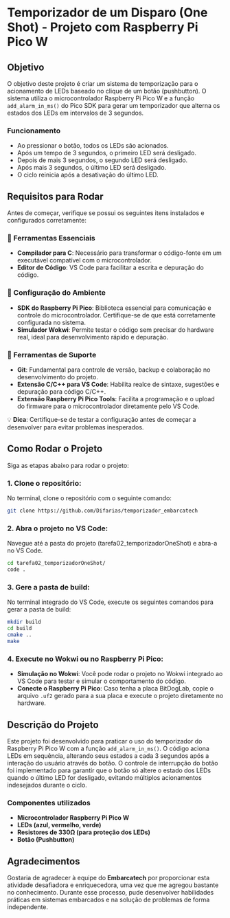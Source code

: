 # Temporizador de um Disparo (One Shot) - Projeto com Raspberry Pi Pico W

## Objetivo

O objetivo deste projeto é criar um sistema de temporização para o acionamento de LEDs baseado no clique de um botão (pushbutton). O sistema utiliza o microcontrolador Raspberry Pi Pico W e a função `add_alarm_in_ms()` do Pico SDK para gerar um temporizador que alterna os estados dos LEDs em intervalos de 3 segundos.

### Funcionamento

- Ao pressionar o botão, todos os LEDs são acionados.
- Após um tempo de 3 segundos, o primeiro LED será desligado.
- Depois de mais 3 segundos, o segundo LED será desligado.
- Após mais 3 segundos, o último LED será desligado.
- O ciclo reinicia após a desativação do último LED.

## Requisitos para Rodar

Antes de começar, verifique se possui os seguintes itens instalados e configurados corretamente:

### 🎯 Ferramentas Essenciais

- **Compilador para C**: Necessário para transformar o código-fonte em um executável compatível com o microcontrolador.
- **Editor de Código**: VS Code para facilitar a escrita e depuração do código.

### 🔧 Configuração do Ambiente

- **SDK do Raspberry Pi Pico**: Biblioteca essencial para comunicação e controle do microcontrolador. Certifique-se de que está corretamente configurada no sistema.
- **Simulador Wokwi**: Permite testar o código sem precisar do hardware real, ideal para desenvolvimento rápido e depuração.

### 🔗 Ferramentas de Suporte

- **Git**: Fundamental para controle de versão, backup e colaboração no desenvolvimento do projeto.
- **Extensão C/C++ para VS Code**: Habilita realce de sintaxe, sugestões e depuração para código C/C++.
- **Extensão Raspberry Pi Pico Tools**: Facilita a programação e o upload do firmware para o microcontrolador diretamente pelo VS Code.

💡 **Dica**: Certifique-se de testar a configuração antes de começar a desenvolver para evitar problemas inesperados.

## Como Rodar o Projeto

Siga as etapas abaixo para rodar o projeto:

### 1. **Clone o repositório**:
No terminal, clone o repositório com o seguinte comando:
```bash
git clone https://github.com/Difarias/temporizador_embarcatech
```

### 2. **Abra o projeto no VS Code**:
Navegue até a pasta do projeto (tarefa02_temporizadorOneShot) e abra-a no VS Code.
```bash
cd tarefa02_temporizadorOneShot/
code .
```

### 3. **Gere a pasta de build**:
No terminal integrado do VS Code, execute os seguintes comandos para gerar a pasta de build:

```bash
mkdir build
cd build
cmake ..
make
```

### 4. **Execute no Wokwi ou no Raspberry Pi Pico**:
- **Simulação no Wokwi**: Você pode rodar o projeto no Wokwi integrado ao VS Code para testar e simular o comportamento do código.
- **Conecte o Raspberry Pi Pico**: Caso tenha a placa BitDogLab, copie o arquivo `.uf2` gerado para a sua placa e execute o projeto diretamente no hardware.

## Descrição do Projeto

Este projeto foi desenvolvido para praticar o uso do temporizador do Raspberry Pi Pico W com a função `add_alarm_in_ms()`. O código aciona LEDs em sequência, alterando seus estados a cada 3 segundos após a interação do usuário através do botão. O controle de interrupção do botão foi implementado para garantir que o botão só altere o estado dos LEDs quando o último LED for desligado, evitando múltiplos acionamentos indesejados durante o ciclo.

### Componentes utilizados

- **Microcontrolador Raspberry Pi Pico W**
- **LEDs (azul, vermelho, verde)**
- **Resistores de 330Ω (para proteção dos LEDs)**
- **Botão (Pushbutton)**

## Agradecimentos

Gostaria de agradecer à equipe do **Embarcatech** por proporcionar esta atividade desafiadora e enriquecedora, uma vez que me agregou bastante no conhecimento. Durante esse processo, pude desenvolver habilidades práticas em sistemas embarcados e na solução de problemas de forma independente.

